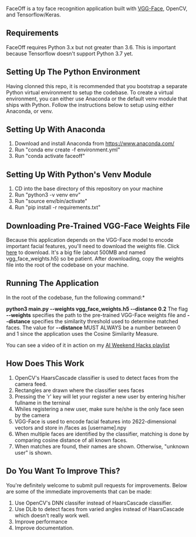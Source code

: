 FaceOff is a toy face recognition application built with [VGG-Face](https://www.robots.ox.ac.uk/~vgg/software/vgg_face/), OpenCV, and Tensorflow/Keras.
## Requirements
FaceOff requires Python 3.x but not greater than 3.6. This is important because Tensorflow doesn't support Python 3.7 yet.
## Setting Up The Python Environment
Having clonned this repo, it is recommended that you bootstrap a separate Python virtual environment to setup the codebase.
To create a virtual environment, you can either use Anaconda or the default venv module that ships with Python. Follow the 
instructions below to setup using either Anaconda, or venv.
## Setting Up With Anaconda
1. Download and install Anaconda from https://www.anaconda.com/
2. Run "conda env create -f environment.yml"
3. Run "conda activate faceoff"
## Setting Up With Python's Venv Module
1. CD into the base directory of this repository on your machine
2. Run "python3 -v venv env"
3. Run "source env/bin/activate"
4. Run "pip install -r requirements.txt"
## Downloading Pre-Trained VGG-Face Weights File
Because this application depends on the VGG-Face model to encode important facial features, you'll need to download the 
weights file. Click [here](https://drive.google.com/open?id=1e08UKnjof4aikx4zUqkxKMZ6OGbI-OMk) to download.
It's a big file (about 500MB and named vgg_face_weights.h5) so be patient.
After downloading, copy the weights file into the root of the codebase on your machine.
## Running The Application
In the root of the codebase, fun the following command:*

**python3 main.py --weights vgg_face_weights.h5 --distance 0.2**
The flag **--weights** specifies the path to the pre-trained VGG-Face weights file and **--distance** specifies the 
similarity threshold used to determine matched faces. The value for **--distance** MUST ALWAYS be a number between 0 and 1
since the application uses the Cosine Similarity Measure.

You can see a video of it in action on my [AI Weekend Hacks playlist](https://www.youtube.com/watch?v=GBMTg9uHRr4)

## How Does This Work
1. OpenCV's HaarsCascade classifier is used to detect faces from the camera feed.
2. Rectangles are drawn where the classifier sees faces
3. Pressing the 'r' key will let your register a new user by entering his/her fullname in the terninal
4. Whiles registering a new user, make sure he/she is the only face seen by the camera
5. VGG-Face is used to encode facial features into 2622-dimensional vectors and store in /faces as [username].npy
6. When multiple faces are identified by the classifier, matching is done by comparing cosine distance of all known faces.
7. When matches are found, their names are shown. Otherwise, "unknown user" is shown.

## Do You Want To Improve This?
You're definitely welcome to submit pull requests for improvements. Below are some of the immediate improvements that can be made:
1. Use OpenCV's DNN classifer instead of HaarsCascade classifier.
2. Use DLib to detect faces from varied angles instead of HaarsCascade which doesn't really work well.
3. Improve performance
4. Improve documentation.
